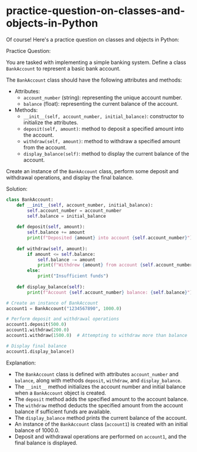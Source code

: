 # practice-question-on-classes-and-objects-in-Python
Of course! Here's a practice question on classes and objects in Python:

Practice Question:

You are tasked with implementing a simple banking system. Define a class `BankAccount` to represent a basic bank account.

The `BankAccount` class should have the following attributes and methods:
- Attributes:
  - `account_number` (string): representing the unique account number.
  - `balance` (float): representing the current balance of the account.
- Methods:
  - `__init__(self, account_number, initial_balance)`: constructor to initialize the attributes.
  - `deposit(self, amount)`: method to deposit a specified amount into the account.
  - `withdraw(self, amount)`: method to withdraw a specified amount from the account.
  - `display_balance(self)`: method to display the current balance of the account.

Create an instance of the `BankAccount` class, perform some deposit and withdrawal operations, and display the final balance.

Solution:

```python
class BankAccount:
    def __init__(self, account_number, initial_balance):
        self.account_number = account_number
        self.balance = initial_balance
    
    def deposit(self, amount):
        self.balance += amount
        print(f"Deposited {amount} into account {self.account_number}")
    
    def withdraw(self, amount):
        if amount <= self.balance:
            self.balance -= amount
            print(f"Withdrew {amount} from account {self.account_number}")
        else:
            print("Insufficient funds")
    
    def display_balance(self):
        print(f"Account {self.account_number} balance: {self.balance}")

# Create an instance of BankAccount
account1 = BankAccount("1234567890", 1000.0)

# Perform deposit and withdrawal operations
account1.deposit(500.0)
account1.withdraw(200.0)
account1.withdraw(1500.0)  # Attempting to withdraw more than balance

# Display final balance
account1.display_balance()
```

Explanation:

- The `BankAccount` class is defined with attributes `account_number` and `balance`, along with methods `deposit`, `withdraw`, and `display_balance`.
- The `__init__` method initializes the account number and initial balance when a `BankAccount` object is created.
- The `deposit` method adds the specified amount to the account balance.
- The `withdraw` method deducts the specified amount from the account balance if sufficient funds are available.
- The `display_balance` method prints the current balance of the account.
- An instance of the `BankAccount` class (`account1`) is created with an initial balance of 1000.0.
- Deposit and withdrawal operations are performed on `account1`, and the final balance is displayed.
